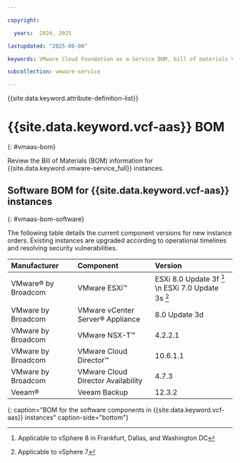 ```yaml
---

copyright:

  years:  2024, 2025

lastupdated: "2025-08-08"

keywords: VMware Cloud Foundation as a Service BOM, bill of materials VMware Cloud Foundation as a Service, BOM, VCF as a Service BOM

subcollection: vmware-service

---
```


{{site.data.keyword.attribute-definition-list}}

# {{site.data.keyword.vcf-aas}} BOM
{: #vmaas-bom}

Review the Bill of Materials (BOM) information for {{site.data.keyword.vmware-service_full}} instances.

## Software BOM for {{site.data.keyword.vcf-aas}} instances
{: #vmaas-bom-software}

The following table details the current component versions for new instance orders. Existing instances are upgraded according to operational timelines and resolving security vulnerabilities.

| Manufacturer | Component | Version |
|:------------ |:--------- |:------- |
| VMware® by Broadcom   | VMware ESXi™ | ESXi 8.0 Update 3f [^esxi80] \n ESXi 7.0 Update 3s [^esxi70] |
| VMware by Broadcom    | VMware vCenter Server® Appliance | 8.0 Update 3d |
| VMware by Broadcom    | VMware NSX-T™ | 4.2.2.1 |
| VMware by Broadcom    | VMware Cloud Director™ | 10.6.1.1 |
| VMware by Broadcom    | VMware Cloud Director Availability | 4.7.3 |
| Veeam®       | Veeam Backup | 12.3.2 |
{: caption="BOM for the software components in {{site.data.keyword.vcf-aas}} instances" caption-side="bottom"}

[^esxi80]: Applicable to vSphere 8 in Frankfurt, Dallas, and Washington DC

[^esxi70]: Applicable to vSphere 7
